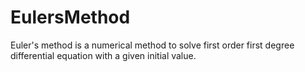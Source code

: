 # EulersMethod

Euler's method is a numerical method to solve first order first degree differential equation with a given initial value.
